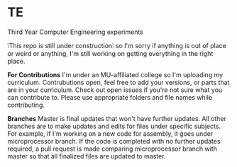# TE
Third Year Computer Engineering experiments

  ❕This repo is still under construction❕ 
so I'm sorry if anything is out of place or weird or anything, I'm still working on getting everything in the right place.


**For Contributions**
I'm under an MU-affiliated college so I'm uploading my curriculum. 
Contrubutions open, feel free to add your versions, or parts that are in your curriculum. Check out open issues if you're not sure what you can contribute to.
Please use appropriate folders and file names while contributing.

**Branches**
Master is final updates that won't have further updates.
All other branches are to make updates and edits for files under specific subjects.
For example, if I'm working on a new code for assembly, it goes under microprocessor branch. If the code is completed with no further updates required, a pull request is made comparing microprocessor branch with master so that all finalized files are updated to master.
